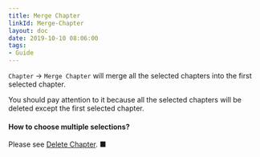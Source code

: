 ```yaml
---
title: Merge Chapter
linkId: Merge-Chapter
layout: doc
date: 2019-10-10 08:06:00
tags: 
- Guide
---
```

`Chapter` -> `Merge Chapter` will merge all the selected chapters into the first selected chapter.

You should pay attention to it because all the selected chapters will be deleted except the first selected chapter.

#### How to choose multiple selections?

Please see [Delete Chapter](#Delete-Chapter). ■

